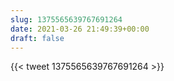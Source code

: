 ```yaml
---
slug: 1375565639767691264
date: 2021-03-26 21:49:39+00:00
draft: false
---
```


{{< tweet 1375565639767691264 >}}
